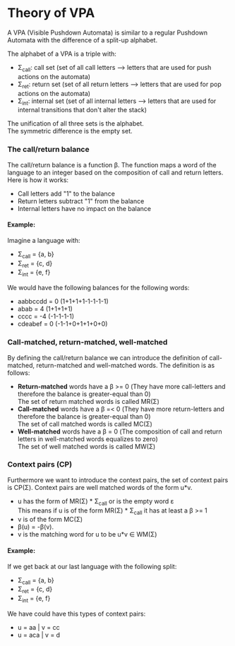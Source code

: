 # Theory of VPA
A VPA (Visible Pushdown Automata) is similar to a regular Pushdown Automata with the difference of a split-up alphabet. 

The alphabet of a VPA is a triple with:
- &Sigma;<sub>call</sub>: call set (set of all call letters --> letters that are used for push actions on the automata)
- &Sigma;<sub>ret</sub>: return set (set of all return letters --> letters that are used for pop actions on the automata)
- &Sigma;<sub>int</sub>: internal set (set of all internal letters --> letters that are used for internal transitions that don't alter the stack)

The unification of all three sets is the alphabet.  
The symmetric difference is the empty set.

### The call/return balance
The call/return balance is a function &beta;. The function maps a word of the language to an integer based on the composition of call and return letters. Here is how it works: 
- Call letters add "1" to the balance
- Return letters subtract "1" from the balance
- Internal letters have no impact on the balance

#### Example:  
Imagine a language with:
- &Sigma;<sub>call</sub> = {a, b} 
- &Sigma;<sub>ret</sub> = {c, d}
- &Sigma;<sub>int</sub> = {e, f}

We would have the following balances for the following words:
- aabbccdd = 0 (1+1+1+1-1-1-1-1)
- abab = 4 (1+1+1+1)
- cccc = -4 (-1-1-1-1)
- cdeabef = 0 (-1-1+0+1+1+0+0)

### Call-matched, return-matched, well-matched
By defining the call/return balance we can introduce the definition of call-matched, return-matched and well-matched words. The definition is as follows:
- **Return-matched** words have a &beta; >= 0 (They have more call-letters and therefore the balance is greater-equal than 0)  
The set of return matched words is called MR(&Sigma;)
- **Call-matched** words have a &beta; =< 0 (They have more return-letters and therefore the balance is greater-equal than 0)  
The set of call matched words is called MC(&Sigma;)
- **Well-matched** words have a &beta; = 0 (The composition of call and return letters in well-matched words equalizes to zero)  
The set of well matched words is called MW(&Sigma;)

### Context pairs (CP)
Furthermore we want to introduce the context pairs, the set of context pairs is CP(&Sigma;). Context pairs are well matched words of the form u*v.  
- u has the form of MR(&Sigma;) * &Sigma;<sub>call</sub> or is the empty word &epsilon;  
This means if u is of the form MR(&Sigma;) * &Sigma;<sub>call</sub> it has at least a &beta; >= 1
- v is of the form MC(&Sigma;)
- &beta;(u) = -&beta;(v).
- v is the matching word for u to be u*v &isin; WM(&Sigma;)
#### Example:  
If we get back at our last language with the following split:
- &Sigma;<sub>call</sub> = {a, b} 
- &Sigma;<sub>ret</sub> = {c, d}
- &Sigma;<sub>int</sub> = {e, f}

We have could have this types of context pairs:
- u = aa | v = cc
- u = aca | v = d